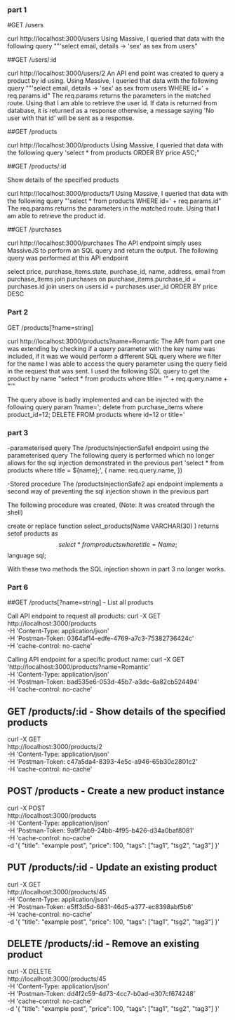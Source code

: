 ### part 1

#GET /users

curl http://localhost:3000/users
Using Massive, I queried that data with the following query ""'select email, details -> \'sex\' as sex from users"

##GET /users/:id

curl http://localhost:3000/users/2
An API end point was created to query a product by id using. Using Massive, I queried that data with the following query ""'select email, details -> \'sex\' as sex from users WHERE id='  + req.params.id"
The req.params returns the parameters in the matched route. Using that I am able to retrieve the user id.
If data is returned from database, it is returned as a response otherwise, a message saying 'No user with that id' will be sent as a response.


##GET /products

curl http://localhost:3000/products
Using Massive, I queried that data with the following query 'select * from products ORDER BY price ASC;"



##GET /products/:id

Show details of the specified products

curl http://localhost:3000/products/1
Using Massive, I queried that data with the following query "'select * from products WHERE id=' + req.params.id"
The req.params returns the parameters in the matched route. Using that I am able to retrieve the product id.


##GET /purchases

curl http://localhost:3000/purchases
The API endpoint simply uses MassiveJS to perform an SQL query and return the output.
The following query was performed at this API endpoint

select price, purchase_items.state, purchase_id, name, address, email from purchase_items
join purchases on purchase_items.purchase_id = purchases.id
join users on users.id = purchases.user_id
ORDER BY price DESC
###

### Part 2
GET /products[?name=string]

curl http://localhost:3000/products?name=Romantic
The API from part one was extending by checking if a query parameter with the key name was included, if it was we would perform a different SQL query where we filter for the name
I was able to access the query parameter using the query field in the request that was sent.
I used the following SQL query to get the product by name
"select * from products where title= '" + req.query.name + "'"

The query above is badly implemented and can be injected with the following query param
?name='; delete from purchase_items where product_id=12; DELETE FROM products where id=12 or title='


### part 3
-parameterised query
The /productsInjectionSafe1 endpoint using the parameterised query
The following query is performed which no longer allows for the sql injection demonstrated in the previous part
'select * from products where title = ${name};', { name: req.query.name, })

-Stored procedure
The /productsInjectionSafe2 api endpoint implements a second way of preventing the sql injection shown in the previous part

The following procedure was created, (Note: It was created through the shell)

 create or replace function select_products(Name VARCHAR(30) )
 returns setof products
 as
 $$
 select * from products where title = Name;
 $$
 language sql;

With these two methods the SQL injection shown in part 3 no longer works.



### Part 6

##GET /products[?name=string] - List all products

Call API endpoint to request all products:
curl -X GET \
  http://localhost:3000/products \
  -H 'Content-Type: application/json' \
  -H 'Postman-Token: 0364af14-edfe-4769-a7c3-75382736424c' \
  -H 'cache-control: no-cache'


Calling API endpoint for a specific product name:
 curl -X GET \
   'http://localhost:3000/products?name=Romantic' \
   -H 'Content-Type: application/json' \
   -H 'Postman-Token: bad535e6-053d-45b7-a3dc-6a82cb524494' \
   -H 'cache-control: no-cache'



## GET /products/:id - Show details of the specified products

curl -X GET \
  http://localhost:3000/products/2 \
  -H 'Content-Type: application/json' \
  -H 'Postman-Token: c47a5da4-8393-4e5c-a946-65b30c2801c2' \
  -H 'cache-control: no-cache'


## POST /products - Create a new product instance

curl -X POST \
  http://localhost:3000/products \
  -H 'Content-Type: application/json' \
  -H 'Postman-Token: 9a9f7ab9-24bb-4f95-b426-d34a0baf8081' \
  -H 'cache-control: no-cache' \
  -d '{
	"title": "example post",
	"price": 100,
	"tags": ["tag1", "tsg2", "tag3"]
}'


## PUT /products/:id - Update an existing product

curl -X GET \
  http://localhost:3000/products/45 \
  -H 'Content-Type: application/json' \
  -H 'Postman-Token: e5ff3d5d-6831-46d5-a377-ec8398abf5b6' \
  -H 'cache-control: no-cache' \
  -d '{
	"title": "example post",
	"price": 100,
	"tags": ["tag1", "tsg2", "tag3"]
}'


## DELETE /products/:id - Remove an existing product

curl -X DELETE \
  http://localhost:3000/products/45 \
  -H 'Content-Type: application/json' \
  -H 'Postman-Token: dd4f2c59-4d73-4cc7-b0ad-e307cf674248' \
  -H 'cache-control: no-cache' \
  -d '{
	"title": "example post",
	"price": 100,
	"tags": ["tag1", "tsg2", "tag3"]
}'
